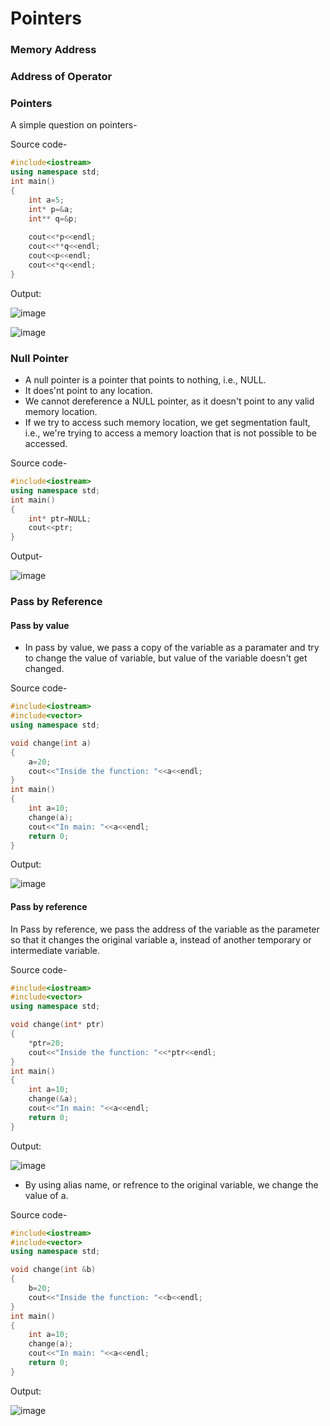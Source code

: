 # Pointers

### Memory Address
### Address of Operator
### Pointers

A simple question on pointers-

Source code-
``` Cpp
#include<iostream>
using namespace std;
int main()
{
	int a=5;
	int* p=&a;
	int** q=&p;
	
	cout<<*p<<endl;
	cout<<**q<<endl;
	cout<<p<<endl;
	cout<<*q<<endl;
}
```

Output:

![image](https://github.com/user-attachments/assets/f87fd5f5-0e8e-4711-8c08-43a25d06a04e)


![image](https://github.com/user-attachments/assets/0f4a7635-7f9e-43ec-a57b-c2d255a2a066)

### Null Pointer

- A null pointer is a pointer that points to nothing, i.e., NULL.
- It does'nt point to any location.
- We cannot dereference a NULL pointer, as it doesn't point to any valid memory location.
- If we try to access such memory location, we get segmentation fault, i.e., we're trying to access a memory loaction that is not possible to be accessed.

Source code-

``` C++
#include<iostream>
using namespace std;
int main()
{
	int* ptr=NULL;
	cout<<ptr;
}
```

Output-

![image](https://github.com/user-attachments/assets/f5ecb260-aafe-4154-88a8-e9613ea9032c)

### Pass by Reference

#### Pass by value

- In pass by value, we pass a copy of the variable as a paramater and try to change the value of variable, but value of the variable doesn't get changed.

Source code-

``` CPP
#include<iostream>
#include<vector>
using namespace std;

void change(int a)
{
	a=20;
	cout<<"Inside the function: "<<a<<endl;
}
int main()
{
	int a=10;
	change(a);
	cout<<"In main: "<<a<<endl;
	return 0;
}
```

Output:

![image](https://github.com/user-attachments/assets/95c658fb-47b5-4ea8-be9f-a53cc299ed55)

#### Pass by reference

In Pass by reference, we pass the address of the variable as the parameter so that it changes the original variable a, instead of another temporary or intermediate variable.

Source code-

```CPP
#include<iostream>
#include<vector>
using namespace std;

void change(int* ptr)
{
	*ptr=20;
	cout<<"Inside the function: "<<*ptr<<endl;
}
int main()
{
	int a=10;
	change(&a);
	cout<<"In main: "<<a<<endl;
	return 0;
}
```

Output:

![image](https://github.com/user-attachments/assets/c23f52fb-6f6d-4fcc-b3f3-a077b4a1fe4e)

- By using alias name, or refrence to the original variable, we change the value of a.

Source code-

``` CPP
#include<iostream>
#include<vector>
using namespace std;

void change(int &b)
{
	b=20;
	cout<<"Inside the function: "<<b<<endl;
}
int main()
{
	int a=10;
	change(a);
	cout<<"In main: "<<a<<endl;
	return 0;
}
```

Output:

![image](https://github.com/user-attachments/assets/34828192-a0ee-4158-9f43-bbc89ab2eb0f)
